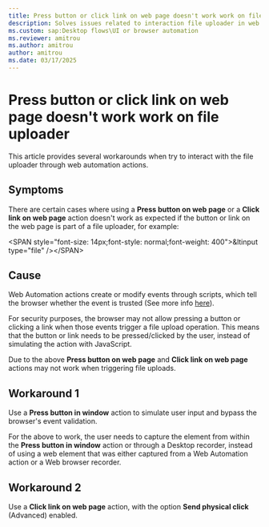 ```yaml
---
title: Press button or click link on web page doesn't work work on file uploader
description: Solves issues related to interaction file uploader in web automation.
ms.custom: sap:Desktop flows\UI or browser automation
ms.reviewer: amitrou
ms.author: amitrou
author: amitrou
ms.date: 03/17/2025
---
```


# Press button or click link on web page doesn't work work on file uploader

This article provides several workarounds when try to interact with the file uploader through web automation actions.

## Symptoms

There are certain cases where using a **Press button on web page** or a **Click link on web page** action doesn't work as expected if the button or link on the web page is part of a file uploader, for example:

&lt;SPAN style="font-size: 14px;font-style: normal;font-weight: 400"&gt;&ltinput type="file" /&gt;&lt;/SPAN&gt;

## Cause

Web Automation actions create or modify events through scripts, which tell the browser whether the event is trusted (See more info [here](https://developer.mozilla.org/en-US/docs/Web/API/Event/isTrusted)).

For security purposes, the browser may not allow pressing a button or clicking a link when those events trigger a file upload operation. This means that the button or link needs to be pressed/clicked by the user, instead of simulating the action with JavaScript.

Due to the above **Press button on web page** and **Click link on web page** actions may not work when triggering file uploads.

## Workaround 1

Use a **Press button in window** action to simulate user input and bypass the browser's event validation.

For the above to work, the user needs to capture the element from within the **Press button in window** action or through a Desktop recorder, instead of using a web element that was either captured from a Web Automation action or a Web browser recorder.

## Workaround 2

Use a **Click link on web page** action, with the option **Send physical click** (Advanced) enabled.
